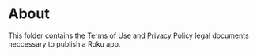 # About

This folder contains the [Terms of Use](terms-of-use) and [Privacy Policy](privacy-policy) legal documents neccessary to publish a Roku app.

